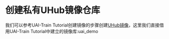 
# 创建私有UHub镜像仓库
我们可以参考UAI-Train Tutorial创建镜像的步骤创建[UHub镜像](/uai-train/set-up/tf-mnist/uhub)，这里我们直接借用UAI-Train Tutorial中建立的镜像库:uai\_demo

